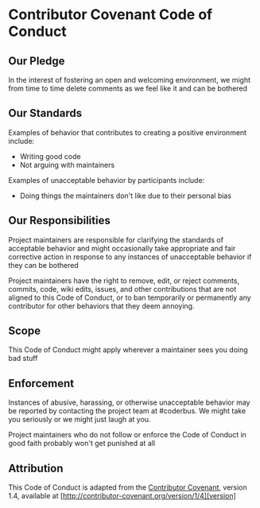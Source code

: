 # Contributor Covenant Code of Conduct

## Our Pledge

In the interest of fostering an open and welcoming environment, we might from time to time delete comments as we feel like it and can be bothered

## Our Standards

Examples of behavior that contributes to creating a positive environment include:

* Writing good code
* Not arguing with maintainers

Examples of unacceptable behavior by participants include:

* Doing things the maintainers don't like due to their personal bias

## Our Responsibilities

Project maintainers are responsible for clarifying the standards of acceptable behavior and might occasionally take appropriate and fair corrective action in response to any instances of unacceptable behavior if they can be bothered

Project maintainers have the right to remove, edit, or reject comments, commits, code, wiki edits, issues, and other contributions that are not aligned to this Code of Conduct, or to ban temporarily or permanently any contributor for other behaviors that they deem annoying.

## Scope

This Code of Conduct might apply wherever a maintainer sees you doing bad stuff

## Enforcement

Instances of abusive, harassing, or otherwise unacceptable behavior may be reported by contacting the project team at #coderbus. We might take you seriously or we might just laugh at you.

Project maintainers who do not follow or enforce the Code of Conduct in good faith probably won't get punished at all

## Attribution

This Code of Conduct is adapted from the [Contributor Covenant][homepage], version 1.4, available at [http://contributor-covenant.org/version/1/4][version]

[homepage]: http://contributor-covenant.org
[version]: http://contributor-covenant.org/version/1/4/
